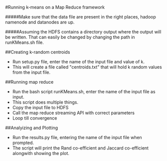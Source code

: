 
#Running k-means on a Map Reduce framework

#####Make sure that the data file are present in the right places, hadoop namenode and datanodes are up.

#####Assuming the HDFS contains a directory output where the output will be written. That can easily be changed by changing the path in runKMeans.sh file.

##Creating k-random centroids
* Run setup.py file, enter the name of the input file and value of k.
* This will create a file called "centroids.txt" that will hold k random values from the input file.

##Running map reduce
* Run the bash script runKMeans.sh, enter the name of the input file as input.
* This script does multiple things.
* Copy the input file to HDFS
* Call the map reduce streaming API with correct parameters
* Loop till convergence

##Analyizing and Plotting
* Run the results.py file, entering the name of the input file when prompted.
* The script will print the Rand co-efficient and Jaccard co-efficient alongwith showing the plot. 

